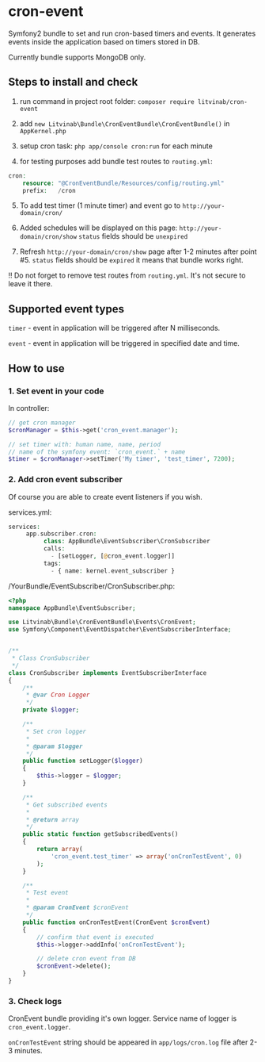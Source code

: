 # cron-event
Symfony2 bundle to set and run cron-based timers and events. It generates events inside the application based on timers stored in DB.

Currently bundle supports MongoDB only.

## Steps to install and check

1. run command in project root folder: `composer require litvinab/cron-event`

2. add `new Litvinab\Bundle\CronEventBundle\CronEventBundle()` in `AppKernel.php`

3. setup cron task: `php app/console cron:run` for each minute

4. for testing purposes add bundle test routes to `routing.yml`: 

```php
cron:
    resource: "@CronEventBundle/Resources/config/routing.yml"
    prefix:   /cron
```    
5. To add test timer (1 minute timer) and event go to `http://your-domain/cron/`

6. Added schedules will be displayed on this page: `http://your-domain/cron/show`
`status` fields should be `unexpired` 

7. Refresh `http://your-domain/cron/show` page after 1-2 minutes after point #5. 
`status` fields should be `expired` it means that bundle works right. 


!! Do not forget to remove test routes from `routing.yml`. It's not secure to leave it there. 

## Supported event types

`timer` - event in application will be triggered after N milliseconds.

`event` - event in application will be triggered in specified date and time.


## How to use

### 1. Set event in your code

In controller:
```php
// get cron manager
$cronManager = $this->get('cron_event.manager');

// set timer with: human name, name, period 
// name of the symfony event: `cron_event.` + name
$timer = $cronManager->setTimer('My timer', 'test_timer', 7200);
```

### 2. Add cron event subscriber

Of course you are able to create event listeners if you wish.

services.yml:
```php
services:
     app.subscriber.cron:
          class: AppBundle\EventSubscriber\CronSubscriber
          calls:
            - [setLogger, [@cron_event.logger]]
          tags:
            - { name: kernel.event_subscriber }
```


/YourBundle/EventSubscriber/CronSubscriber.php:
```php
<?php
namespace AppBundle\EventSubscriber;

use Litvinab\Bundle\CronEventBundle\Events\CronEvent;
use Symfony\Component\EventDispatcher\EventSubscriberInterface;


/**
 * Class CronSubscriber
 */
class CronSubscriber implements EventSubscriberInterface
{
    /**
     * @var Cron Logger
     */
    private $logger;

    /**
     * Set cron logger
     *
     * @param $logger
     */
    public function setLogger($logger)
    {
        $this->logger = $logger;
    }

    /**
     * Get subscribed events
     *
     * @return array
     */
    public static function getSubscribedEvents()
    {
        return array(
            'cron_event.test_timer' => array('onCronTestEvent', 0)
        );
    }

    /**
     * Test event
     *
     * @param CronEvent $cronEvent
     */
    public function onCronTestEvent(CronEvent $cronEvent)
    {
        // confirm that event is executed
        $this->logger->addInfo('onCronTestEvent');

        // delete cron event from DB
        $cronEvent->delete();
    }
} 
```

### 3. Check logs

CronEvent bundle providing it's own logger. Service name of logger is `cron_event.logger`.

`onCronTestEvent` string should be appeared in `app/logs/cron.log` file after 2-3 minutes.

